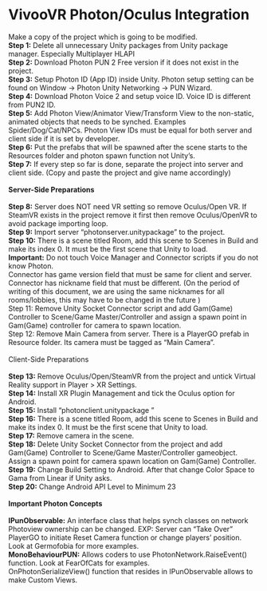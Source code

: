 # VivooVR Photon/Oculus Integration

Make a copy of the project which is going to be modified.<br>
<b>Step 1:</b> Delete all unnecessary Unity packages from Unity package manager. Especially Multiplayer HLAPI <br>
<b>Step 2:</b> Download Photon PUN 2 Free version if it does not exist in the project.<br>
<b>Step 3:</b> Setup Photon ID (App ID) inside Unity. Photon setup setting can be found on Window -> Photon Unity Networking -> PUN Wizard.<br>
<b>Step 4:</b> Download Photon Voice 2 and setup voice ID. Voice ID is different from PUN2 ID.<br>
<b>Step 5:</b> Add Photon View/Animator View/Transform View to the non-static, animated objects that needs to be synched. Examples Spider/Dog/Cat/NPCs. Photon View IDs must be equal for both server and client side if it is set by developer.<br>
<b>Step 6:</b> Put the prefabs that will be spawned after the scene starts to the Resources folder and photon spawn function not Unity’s.<br>
<b>Step 7:</b> If every step so far is done, separate the project into server and client side. (Copy and paste the project and give name accordingly)<br>
<br>
<b>Server-Side Preparations</b><br>
<br>
<b>Step 8:</b> Server does NOT need VR setting so remove Oculus/Open VR. If SteamVR exists in the project remove it first then remove Oculus/OpenVR to avoid package importing loop.<br>
<b>Step 9:</b> Import server “photonserver.unitypackage” to the project.<br>
<b>Step 10:</b> There is a scene titled Room, add this scene to Scenes in Build and make its index 0. It must be the first scene that Unity to load.<br>
<b>Important:</b> Do not touch Voice Manager and Connector scripts if you do not know Photon.<br>
Connector has game version field that must be same for client and server.<br>
Connector has nickname field that must be different. (On the period of writing of this document, we are using the same nicknames for all rooms/lobbies, this may have to be changed in the future )<br>
Step 11: Remove Unity Socket Connector script and add Gam(Game) Controller to Scene/Game Master/Controller and assign a spawn point in Gam(Game) controller for camera to spawn location.<br>
Step 12: Remove Main Camera from server. There is a PlayerGO prefab in Resource folder. Its camera must be tagged as “Main Camera”.<br>
<br>
Client-Side Preparations <br>
<br>
<b>Step 13:</b> Remove Oculus/Open/SteamVR from the project and untick Virtual Reality support in Player > XR Settings.<br>
<b>Step 14:</b> Install XR Plugin Management and tick the Oculus option for Android.<br>
<b>Step 15:</b> Install “photonclient.unitypackage ”<br>
<b>Step 16:</b> There is a scene titled Room, add this scene to Scenes in Build and make its index 0. It must be the first scene that Unity to load.<br>
<b>Step 17:</b> Remove camera in the scene.<br>
<b>Step 18:</b> Delete Unity Socket Connector from the project and add Gam(Game) Controller to Scene/Game Master/Controller gameobject. Assign a spawn point for camera spawn location on Gam(Game) Controller.<br>
<b>Step 19:</b> Change Build Setting to Android. After that change Color Space to Gama from Linear if Unity asks.<br>
<b>Step 20:</b> Change Android API Level to Minimum 23<br>
<br>
<b>Important Photon Concepts</b><br>
<br>
<b>IPunObservable:</b> An interface class that helps synch classes on network<br>
Photoview ownership can be changed. EXP: Server can “Take Over” PlayerGO to initiate Reset Camera function or change players’ position. Look at Germofobia for more examples.<br>
<b>MonoBehaviourPUN:</b> Allows coders to use PhotonNetwork.RaiseEvent() function. Look at FearOfCats for examples.<br>
OnPhotonSerializeView() function that resides in IPunObservable allows to make Custom Views.<br>





